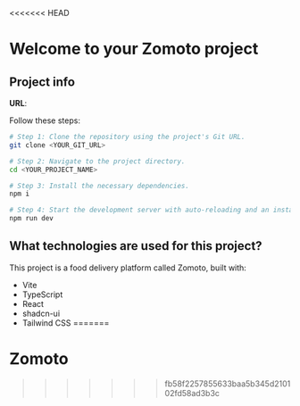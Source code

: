 <<<<<<< HEAD
# Welcome to your Zomoto project

## Project info

**URL**: 

Follow these steps:

```sh
# Step 1: Clone the repository using the project's Git URL.
git clone <YOUR_GIT_URL>

# Step 2: Navigate to the project directory.
cd <YOUR_PROJECT_NAME>

# Step 3: Install the necessary dependencies.
npm i

# Step 4: Start the development server with auto-reloading and an instant preview.
npm run dev
```

## What technologies are used for this project?

This project is a food delivery platform called Zomoto, built with:

- Vite
- TypeScript
- React
- shadcn-ui
- Tailwind CSS
=======
# Zomoto
>>>>>>> fb58f2257855633baa5b345d210102fd58ad3b3c
